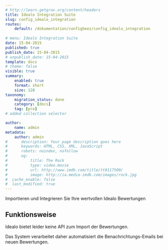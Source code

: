 ```yaml
---
# http://learn.getgrav.org/content/headers
title: Idealo Integration Suite
slug: config_idealo_integration
routes:
    default: /dokumentation/configbeez/config_idealo_integration
    
# menu: Idealo Integration Suite
date: 15-04-2015
published: true
publish_date: 15-04-2015
# unpublish_date: 15-04-2015
template: docs
# theme: false
visible: true
summary:
    enabled: true
    format: short
    size: 128
taxonomy:
    migration_status: done
    category: [docs]
    tag: [pro]
# added collection selector

author:
    name: admin
metadata:
    author: admin
#      description: Your page description goes here
#      keywords: HTML, CSS, XML, JavaScript
#      robots: noindex, nofollow
#      og:
#          title: The Rock
#          type: video.movie
#          url: http://www.imdb.com/title/tt0117500/
#          image: http://ia.media-imdb.com/images/rock.jpg
#  cache_enable: false
#  last_modified: true
---
```


Importieren und Integrieren Sie Ihre wertvollen Idealo Bewertungen

## Funktionsweise

Idealo bietet leider keine API zum Import der Bewertungen. 

Das System verarbeitet daher automatisiert die Benachrichtungs-Emails bei neuen Bewertungen.